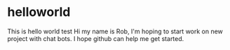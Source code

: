 # helloworld
This is hello world test
Hi my name is Rob, I'm hoping to start work on new project with chat bots. I hope github can help me get started.
